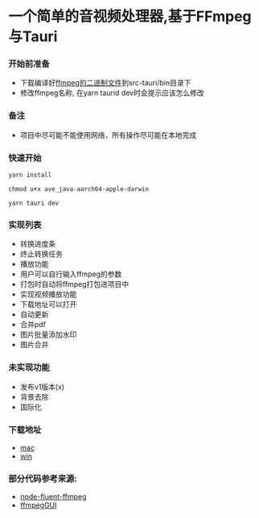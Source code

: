 # 一个简单的音视频处理器,基于FFmpeg与Tauri


### 开始前准备
- 下载编译好[ffmpeg的二进制文件](https://ffmpeg.org/download.html)到src-tauri/bin目录下
- 修改ffmpeg名称, 在yarn taurid dev时会提示应该怎么修改

### 备注
- 项目中尽可能不能使用网络，所有操作尽可能在本地完成
### 快速开始

```Get started
yarn install

chmod u+x ave_java-aarch64-apple-darwin

yarn tauri dev
```

### 实现列表
+ 转换进度条
+ 终止转换任务
+ 播放功能
+ 用户可以自行输入ffmpeg的参数
+ 打包时自动将ffmpeg打包进项目中
+ 实现视频播放功能
+ 下载地址可以打开
+ 自动更新
+ 合并pdf
+ 图片批量添加水印
+ 图片合并

### 未实现功能
+ 发布v1版本(x)
+ 背景去除
+ 国际化

### 下载地址
- [mac](http://ave.jcbsb.com/ave_x64.dmg)
- [win](http://ave.jcbsb.com/ave_x64_en-US.msi)
### 部分代码参考来源:
- [node-fluent-ffmpeg](https://github.com/fluent-ffmpeg/node-fluent-ffmpeg)
- [ffmpegGUI](https://github.com/zhen-ke/ffmpegGUI)
